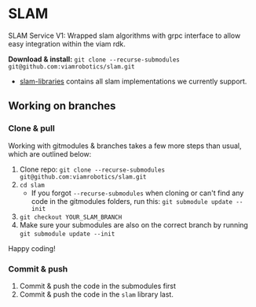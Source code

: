 # SLAM

SLAM Service V1: Wrapped slam algorithms with grpc interface to allow easy integration within the viam rdk.

**Download & install:** `git clone --recurse-submodules git@github.com:viamrobotics/slam.git`

* [slam-libraries](./slam-libraries) contains all slam implementations we currently support.

## Working on branches

### Clone & pull
Working with gitmodules & branches takes a few more steps than usual, which are outlined below:

1. Clone repo: `git clone --recurse-submodules git@github.com:viamrobotics/slam.git`
2. `cd slam`
    * If you forgot `--recurse-submodules` when cloning or can't find any code in the gitmodules folders, run this: `git submodule update --init`
2. `git checkout YOUR_SLAM_BRANCH`
3. Make sure your submodules are also on the correct branch by running `git submodule update --init`

Happy coding!

### Commit & push
1. Commit & push the code in the submodules first
2. Commit & push the code in the `slam` library last.
